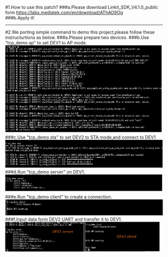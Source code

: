 #1.How to use this patch?
###a.Please download Linkit_SDK_V4.1.0_public form https://labs.mediatek.com/en/download/AThAO9Og  
###b.Apply it!
___
#2.We porting simple command to demo this project,please follow these instructurtions as below.
###a.Please prepare two devices.
###b.Use "tcp_demo ap" to set DEV1 to AP mode.
![alt text](https://github.com/AcSiP/AI76x7/blob/master/Demo_Projects/Wi-Fi%20UART%20Demo/tcp_demo_ap.png "tcp_demo ap")
###c.Use "tcp_demo sta" to set DEV2 to STA mode,and connect to DEV1
![alt text](https://github.com/AcSiP/AI76x7/blob/master/Demo_Projects/Wi-Fi%20UART%20Demo/tcp_demo_sta.png "tcp_demo sta")
###d.Run "tcp_demo server" on DEV1.
![alt text](https://github.com/AcSiP/AI76x7/blob/master/Demo_Projects/Wi-Fi%20UART%20Demo/tcp_demo_server.png "tcp_demo server")
###e.Run "tcp_demo client" to create a connection.
![alt text](https://github.com/AcSiP/AI76x7/blob/master/Demo_Projects/Wi-Fi%20UART%20Demo/tcp_client_1.png "tcp_demo client")
###f.Input data form DEV2 UART and transfer it to DEV1.
![alt text](https://github.com/AcSiP/AI76x7/blob/master/Demo_Projects/Wi-Fi%20UART%20Demo/tcp_demo_client.png "tcp_demo client")
